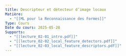 ```yaml
---
title: Descripteur et détecteur d’image locaux
Matière:
  - "[[ML pour la Reconnaissance des Formes]]"
Type: Cours
Date du cours: 2025-05-28
Supports:
  - "[[lecture_02-01_intro.pdf]]"
  - "[[lecture_02-02_local_feature_detectors.pdf]]"
  - "[[lecture_02-03_local_feature_descriptors.pdf]]"
---
```

